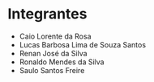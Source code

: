 # Integrantes

- Caio Lorente da Rosa
- Lucas Barbosa Lima de Souza Santos
- Renan José da Silva
- Ronaldo Mendes da Silva
- Saulo Santos Freire